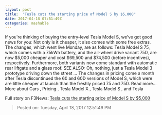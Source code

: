 ```yaml
---
layout: post
title:  "Tesla cuts the starting price of Model S by $5,000"
date: 2017-04-18 07:51:49Z
categories: mashable
---
```


If you're thinking of buying the entry-level Tesla Model S, we've got good news for you: Not only is it cheaper, it also comes with some free extras. The changes, which went live Monday, are as follows: Tesla Model S 75, which comes with a 75kWh battery, and the all-wheel drive variant 75D, are now $5,000 cheaper and cost $69,500 and $74,500 (before incentives), respectively. Furthermore, both variants now come standard with automatic rear liftgate and a glass roof. SEE ALSO: Oh, nothing, just a Tesla Model 3 prototype driving down the street ... The changes in pricing come a month after Tesla discontinued the 60 and 60D versions of Model S, which were are little cheaper at launch than the freshly priced 75 and 75D. Read more... More about Cars , Pricing , Tesla Model X , Tesla Model S , and Tesla


Full story on F3News: [Tesla cuts the starting price of Model S by $5,000](http://www.f3nws.com/n/MqpBsE)

> Posted on: Tuesday, April 18, 2017 12:51:49 PM
